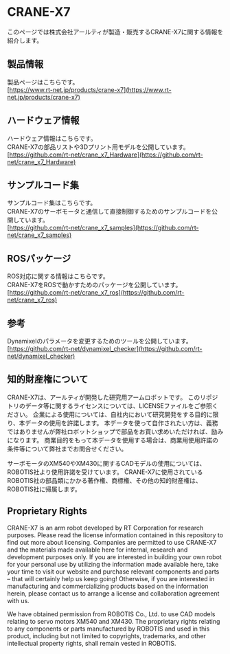 # CRANE-X7

このページでは株式会社アールティが製造・販売するCRANE-X7に関する情報を紹介します。

## 製品情報
製品ページはこちらです。  
[https://www.rt-net.jp/products/crane-x7](https://www.rt-net.jp/products/crane-x7)

## ハードウェア情報
ハードウェア情報はこちらです。  
CRANE-X7の部品リストや3Dプリント用モデルを公開しています。  
[https://github.com/rt-net/crane_x7_Hardware](https://github.com/rt-net/crane_x7_Hardware)

## サンプルコード集
サンプルコード集はこちらです。  
CRANE-X7のサーボモータと通信して直接制御するためのサンプルコードを公開しています。  
[https://github.com/rt-net/crane_x7_samples](https://github.com/rt-net/crane_x7_samples)

## ROSパッケージ
ROS対応に関する情報はこちらです。  
CRANE-X7をROSで動かすためのパッケージを公開しています。  
[https://github.com/rt-net/crane_x7_ros](https://github.com/rt-net/crane_x7_ros)

## 参考
Dynamixelのパラメータを変更するためのツールを公開しています。    
[https://github.com/rt-net/dynamixel_checker](https://github.com/rt-net/dynamixel_checker)


## 知的財産権について

CRANE-X7は、アールティが開発した研究用アームロボットです。
このリポジトリのデータ等に関するライセンスについては、LICENSEファイルをご参照ください。
企業による使用については、自社内において研究開発をする目的に限り、本データの使用を許諾します。
本データを使って自作されたい方は、義務ではありませんが弊社ロボットショップで部品をお買い求めいただければ、励みになります。
商業目的をもって本データを使用する場合は、商業用使用許諾の条件等について弊社までお問合せください。

サーボモータのXM540やXM430に関するCADモデルの使用については、ROBOTIS社より使用許諾を受けています。
CRANE-X7に使用されているROBOTIS社の部品類にかかる著作権、商標権、その他の知的財産権は、ROBOTIS社に帰属します。

## Proprietary Rights

CRANE-X7 is an arm robot developed by RT Corporation for research purposes. Please read the license information contained in this repository to find out more about licensing. Companies are permitted to use CRANE-X7 and the materials made available here for internal, research and development purposes only. If you are interested in building your own robot for your personal use by utilizing the information made available here, take your time to visit our website and purchase relevant components and parts – that will certainly help us keep going! Otherwise, if you are interested in manufacturing and commercializing products based on the information herein, please contact us to arrange a license and collaboration agreement with us.  
   
We have obtained permission from ROBOTIS Co., Ltd. to use CAD models relating to servo motors XM540 and XM430. The proprietary rights relating to any components or parts manufactured by ROBOTIS and used in this product, including but not limited to copyrights, trademarks, and other intellectual property rights, shall remain vested in ROBOTIS.
